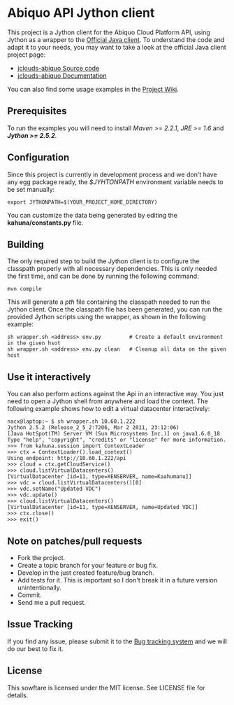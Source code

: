 Abiquo API Jython client
========================

This project is a Jython client for the Abiquo Cloud Platform API, using
Jython as a wrapper to the [Official Java client](https://github.com/abiquo/jclouds-abiquo).
To understand the code and adapt it to your needs, you may want to take a
look at the official Java client project page:

 * [jclouds-abiquo Source code](https://github.com/abiquo/jclouds-abiquo)
 * [jclouds-abiquo Documentation](https://github.com/abiquo/jclouds-abiquo/wiki)

You can also find some usage examples in the [Project Wiki](https://github.com/nacx/kahuna/wiki).


Prerequisites
-------------

To run the examples you will need to install *Maven >= 2.2.1*, *JRE >= 1.6*
and ***Jython >= 2.5.2***.


Configuration
-------------

Since this project is currently in development process and we don't have any egg 
package ready, the *$JYHTONPATH* environment variable needs to be set manually:

    export JYTHONPATH=$(YOUR_PROJECT_HOME_DIRECTORY)
    
You can customize the data being generated by editing the **kahuna/constants.py** file.


Building
---------

The only required step to build the Jython client is to configure the 
classpath properly with all necessary dependencies. This is only needed the
first time, and can be done by running the following command:

    mvn compile

This will generate a *pth* file containing the classpath needed to run the Jython
client. Once the classpath file has been generated, you can run the provided Jython
scripts using the wrapper, as shown in the following example:

    sh wrapper.sh <address> env.py         # Create a default environment in the given hsot
    sh wrapper.sh <address> env.py clean   # Cleanup all data on the given host

Use it interactively
--------------------

You can also perform actions against the Api in an interactive way. You just need to
open a Jython shell from anywhere and load the context. The following example shows
how to edit a virtual datacenter interactively:

    nacx@laptop:~ $ sh wrapper.sh 10.60.1.222
    Jython 2.5.2 (Release_2_5_2:7206, Mar 2 2011, 23:12:06) 
    [Java HotSpot(TM) Server VM (Sun Microsystems Inc.)] on java1.6.0_18
    Type "help", "copyright", "credits" or "license" for more information.
    >>> from kahuna.session import ContextLoader
    >>> ctx = ContextLoader().load_context()
    Using endpoint: http://10.60.1.222/api
    >>> cloud = ctx.getCloudService()         
    >>> cloud.listVirtualDatacenters()
    [VirtualDatacenter [id=11, type=XENSERVER, name=Kaahumanu]]
    >>> vdc = cloud.listVirtualDatacenters()[0]
    >>> vdc.setName("Updated VDC")
    >>> vdc.update()
    >>> cloud.listVirtualDatacenters()         
    [VirtualDatacenter [id=11, type=XENSERVER, name=Updated VDC]]
    >>> ctx.close()
    >>> exit()


Note on patches/pull requests
-----------------------------
 
 * Fork the project.
 * Create a topic branch for your feature or bug fix.
 * Develop in the just created feature/bug branch.
 * Add tests for it. This is important so I don't break it in a future version unintentionally.
 * Commit.
 * Send me a pull request.


Issue Tracking
--------------

If you find any issue, please submit it to the [Bug tracking system](https://github.com/nacx/kahuna/issues) and we
will do our best to fix it.

License
-------

This sowftare is licensed under the MIT license. See LICENSE file for details.

